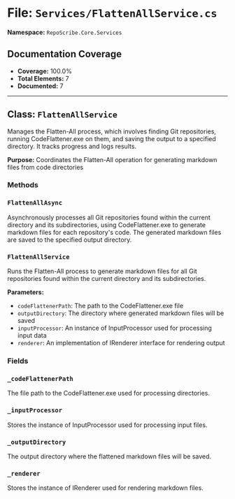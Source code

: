 # File: `Services/FlattenAllService.cs`

**Namespace:** `RepoScribe.Core.Services`

## Documentation Coverage

- **Coverage:** 100.0%
- **Total Elements:** 7
- **Documented:** 7

---

## Class: `FlattenAllService`

Manages the Flatten-All process, which involves finding Git repositories, running CodeFlattener.exe on them, and saving the output to a specified directory. It tracks progress and logs results.

**Purpose:** Coordinates the Flatten-All operation for generating markdown files from code directories

### Methods

  ### `FlattenAllAsync`

  Asynchronously processes all Git repositories found within the current directory and its subdirectories, using CodeFlattener.exe to generate markdown files for each repository's code. The generated markdown files are saved to the specified output directory.

  ### `FlattenAllService`

  Runs the Flatten-All process to generate markdown files for all Git repositories found within the current directory and its subdirectories.

  **Parameters:**
  - `codeFlattenerPath`: The path to the CodeFlattener.exe file
  - `outputDirectory`: The directory where generated markdown files will be saved
  - `inputProcessor`: An instance of InputProcessor used for processing input data
  - `renderer`: An implementation of IRenderer interface for rendering output

### Fields

  ### `_codeFlattenerPath`

  The file path to the CodeFlattener.exe used for processing directories.

  ### `_inputProcessor`

  Stores the instance of InputProcessor used for processing input files.

  ### `_outputDirectory`

  The output directory where the flattened markdown files will be saved.

  ### `_renderer`

  Stores the instance of IRenderer used for rendering markdown files.

